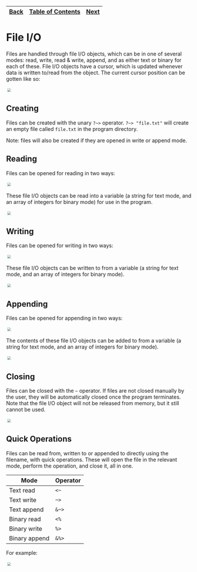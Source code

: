 [Back](12classes.md) | [Table of Contents](tableofcontents.md) | [Next](14stdcollections.md)
---                  | ---                                     | ---

# File I/O

Files are handled through file I/O objects, which can be in one of several modes: read, write, read & write, append, and as either text or binary for each of these.
File I/O objects have a cursor, which is updated whenever data is written to/read from the object.
The current cursor position can be gotten like so:

<p align="left">
    <img src="/images/36fileio.png" style="transform: scale(0.6)">
</p>

## Creating

Files can be created with the unary `?~>` operator.
`?~> "file.txt"` will create an empty file called `file.txt` in the program directory.

Note: files will also be created if they are opened in write or append mode.

## Reading

Files can be opened for reading in two ways:

<p align="left">
    <img src="/images/37fileio.png" style="transform: scale(0.6)">
</p>

These file I/O objects can be read into a variable (a string for text mode, and an array of integers for binary mode) for use in the program.

<p align="left">
    <img src="/images/38fileio.png" style="transform: scale(0.6)">
</p>

## Writing

Files can be opened for writing in two ways:

<p align="left">
    <img src="/images/39fileio.png" style="transform: scale(0.6)">
</p>

These file I/O objects can be written to from a variable (a string for text mode, and an array of integers for binary mode).

<p align="left">
    <img src="/images/40fileio.png" style="transform: scale(0.6)">
</p>

## Appending

Files can be opened for appending in two ways:

<p align="left">
    <img src="/images/41fileio.png" style="transform: scale(0.6)">
</p>

The contents of these file I/O objects can be added to from a variable (a string for text mode, and an array of integers for binary mode).

<p align="left">
    <img src="/images/42fileio.png" style="transform: scale(0.6)">
</p>

## Closing

Files can be closed with the `~` operator.
If files are not closed manually by the user, they will be automatically closed once the program terminates.
Note that the file I/O object will not be released from memory, but it still cannot be used.

<p align="left">
    <img src="/images/43fileio.png" style="transform: scale(0.6)">
</p>

## Quick Operations

Files can be read from, written to or appended to directly using the filename, with quick operations.
These will open the file in the relevant mode, perform the operation, and close it, all in one.

Mode          | Operator
---           | ---
Text read     | `<~`
Text write    | `~>`
Text append   | `&~>`
Binary read   | `<%`
Binary write  | `%>`
Binary append | `&%>`

For example:

<p align="left">
    <img src="/images/44fileio.png" style="transform: scale(0.6)">
</p>
